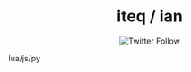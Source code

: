 <div align="center">

# iteq / ian

![Twitter Follow](https://img.shields.io/twitter/follow/1teq_)

<div align="left">

lua/js/py
